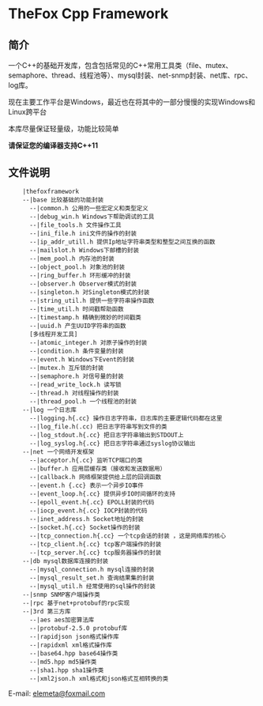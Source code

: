 # TheFox Cpp Framework

## 简介 ##
一个C++的基础开发库，包含包括常见的C++常用工具类（file、mutex、semaphore、thread、线程池等）、mysql封装、net-snmp封装、net库、rpc、log库。

现在主要工作平台是Windows，最近也在将其中的一部分慢慢的实现Windows和Linux跨平台

本库尽量保证轻量级，功能比较简单

**请保证您的编译器支持C++11**

## 文件说明 ##

		|thefoxframework
		--|base 比较基础的功能封装
		  --|common.h 公用的一些宏定义和类型定义	
		  --|debug_win.h Windows下帮助调试的工具
		  --|file_tools.h 文件操作工具
		  --|ini_file.h ini文件的操作的封装
		  --|ip_addr_utill.h 提供Ip地址字符串类型和整型之间互换的函数
		  --|mailslot.h Windows下邮槽的封装
		  --|mem_pool.h 内存池的封装
		  --|object_pool.h 对象池的封装
		  --|ring_buffer.h 环形缓冲的封装
		  --|observer.h Observer模式的封装
		  --|singleton.h 对Singleton模式的封装
		  --|string_util.h 提供一些字符串操作函数
		  --|time_util.h 时间戳帮助函数
		  --|timestamp.h 精确到微妙的时间戳类
		  --|uuid.h 产生UUID字符串的函数
		  [多线程开发工具]
		  --|atomic_integer.h 对原子操作的封装 
		  --|condition.h 条件变量的封装
		  --|event.h Windows下Event的封装
		  --|mutex.h 互斥锁的封装
		  --|semaphore.h 对信号量的封装
		  --|read_write_lock.h 读写锁
		  --|thread.h 对线程操作的封装
		  --|thread_pool.h 一个线程池的封装
		--|log 一个日志库
		  --|logging.h{.cc} 操作日志字符串，日志库的主要逻辑代码都在这里
		  --|log_file.h(.cc) 把日志字符串写到文件的类
		  --|log_stdout.h{.cc} 把日志字符串输出到STDOUT上
		  --|log_syslog.h{.cc} 把日志字符串通过syslog协议输出
		--|net 一个网络开发框架
		  --|acceptor.h{.cc} 监听TCP端口的类
		  --|buffer.h 应用层缓存类（接收和发送数据用）
		  --|callback.h 网络框架提供给上层的回调函数
		  --|event.h {.cc} 表示一个异步IO事件
		  --|event_loop.h{.cc} 提供异步IO时间循环的支持
		  --|epoll_event.h{.cc} EPOLL封装的代码
		  --|iocp_event.h{.cc} IOCP封装的代码
		  --|inet_address.h Socket地址的封装
		  --|socket.h{.cc} Socket操作的封装
		  --|tcp_connection.h{.cc} 一个tcp会话的封装 ，这是网络库的核心
		  --|tcp_client.h{.cc} tcp客户端操作的封装
		  --|tcp_server.h{.cc} tcp服务器操作的封装
		--|db mysql数据库连接的封装
		  --|mysql_connection.h mysql连接的封装
		  --|mysql_result_set.h 查询结果集的封装
		  --|mysql_util.h 经常使用的sql操作的封装
		--|snmp SNMP客户端操作类
		--|rpc 基于net+protobuf的rpc实现
		--|3rd 第三方库
		  --|aes aes加密算法库
		  --|protobuf-2.5.0 protobuf库
		  --|rapidjson json格式操作库
		  --|rapidxml xml格式操作库
		  --|base64.hpp base64操作类
		  --|md5.hpp md5操作类
		  --|sha1.hpp sha1操作类
		  --|xml2json.h xml格式和json格式互相转换的类

E-mail: elemeta@foxmail.com